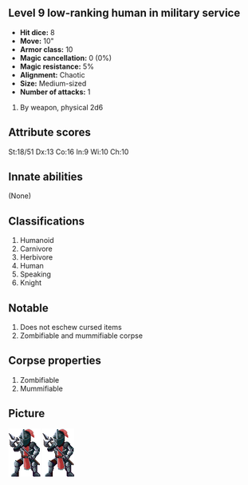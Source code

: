 ## Level 9 low-ranking human in military service

- **Hit dice:** 8
- **Move:** 10"
- **Armor class:** 10
- **Magic cancellation:** 0 (0%)
- **Magic resistance:** 5%
- **Alignment:** Chaotic
- **Size:** Medium-sized
- **Number of attacks:** 1
1. By weapon, physical 2d6

## Attribute scores

St:18/51 Dx:13 Co:16 In:9 Wi:10 Ch:10

## Innate abilities

(None)

## Classifications

1. Humanoid
2. Carnivore
3. Herbivore
4. Human
5. Speaking
6. Knight

## Notable

1. Does not eschew cursed items
2. Zombifiable and mummifiable corpse

## Corpse properties

1. Zombifiable
2. Mummifiable

## Picture

![Sergeant](https://github.com/hyvanmielenpelit/GnollHackTileSet/blob/main/Monsters/sergeant/sergeant.png?raw=true) ![Sergeant](https://github.com/hyvanmielenpelit/GnollHackTileSet/blob/main/Monsters/sergeant/sergeant_female.png?raw=true)
